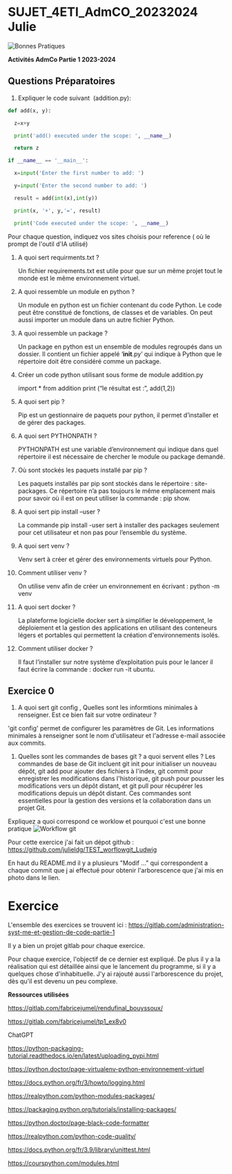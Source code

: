 # SUJET_4ETI_AdmCO_20232024 Julie

![ Bonnes Pratiques](images/Bonnes_Pratiques_m.jpg)

**Activités AdmCo Partie 1 2023-2024**


## Questions Préparatoires

  1. Expliquer le code suivant  (addition.py):
```python
def add(x, y):

  z=x+y

  print('add() executed under the scope: ', __name__)

  return z

if __name__ == '__main__':

  x=input('Enter the first number to add: ')

  y=input('Enter the second number to add: ')

  result = add(int(x),int(y))

  print(x, '+', y,'=', result)

  print('Code executed under the scope: ', __name__)
```
Pour chaque question, indiquez vos sites choisis pour reference ( où le prompt de l'outil d'IA utilisé)

  1. A quoi sert requirments.txt ?

     Un fichier requirements.txt est utile pour que sur un même projet tout le monde est le même environnement virtuel.

  1. A quoi ressemble un module en python ?

     Un module en python est un fichier contenant du code Python. Le code peut être constitué de fonctions, de classes et de variables.      On peut aussi importer un module dans un autre fichier Python.

  1. A quoi ressemble un package ?

     Un package en python est un ensemble de modules regroupés dans un dossier. Il contient un fichier appelé ‘__init__.py’ qui indique      à Python que le répertoire doit être considéré comme un package.

  1. Créer un code python utilisant sous forme de module addition.py

     import * from addition
     print (“le résultat est :”, add(1,2))


  1. A quoi sert pip ?

     Pip est un gestionnaire de paquets pour python, il permet d’installer et de gérer des packages.

  1. A quoi sert PYTHONPATH ?

     PYTHONPATH est une variable d’environnement qui indique dans quel répertoire il est nécessaire de chercher le module ou package         demandé.

  1. Où sont stockés les paquets installé par pip ?

     Les paquets installés par pip sont stockés dans le répertoire : site-packages. Ce répertoire n’a pas toujours le même emplacement       mais pour savoir où il est on peut utiliser la commande : pip show.

  1. A quoi sert pip install –user ?

     La commande pip install -user sert à installer des packages seulement pour cet utilisateur et non pas pour l’ensemble du système.

  1. A quoi sert venv ?

     Venv sert à créer et gérer des environnements virtuels pour Python.

  1. Comment utiliser venv ?

     On utilise venv afin de créer un environnement en écrivant : python -m venv <environment name>

  1. A quoi sert docker ?

     La plateforme logicielle docker sert à simplifier le développement, le déploiement et la gestion des applications en utilisant des      conteneurs légers et portables qui permettent la création d'environnements isolés.

  1. Comment utiliser docker ?

     Il faut l’installer sur notre système d’exploitation puis pour le lancer il faut écrire la commande : docker run -it ubuntu.

## Exercice 0

1. A quoi sert git config , Quelles sont les informtions minimales à renseigner. Est ce bien fait sur votre ordinateur ?

'git config' permet de configurer les paramètres de Git. Les informations minimales à renseigner sont le nom d'utilisateur et l'adresse e-mail associée aux commits.

1. Quelles sont les commandes de bases git ? a quoi servent elles ?
   Les commandes de base de Git incluent git init pour initialiser un nouveau dépôt, git add pour ajouter des fichiers à l'index, git commit pour enregistrer les modifications dans l'historique, git push pour pousser les modifications vers un dépôt distant, et git pull pour récupérer les modifications depuis un dépôt distant. Ces commandes sont essentielles pour la gestion des versions et la collaboration dans un projet Git.

Expliquez a quoi correspond ce worklow et pourquoi c'est une bonne pratique 
![ Workflow git ](images/git-model@2x_m.png)


 Pour cette exercice j'ai fait un dépot github : <https://github.com/julieldg/TEST_worflowgit_Ludwig>

 En haut du README.md il y a plusieurs "Modif ..." qui correspondent a chaque commit que j ai effectué pour obtenir l'arborescence que j'ai mis en photo dans le lien.

 # Exercice 

 L'ensemble des exercices se trouvent ici : <https://gitlab.com/administration-syst-me-et-gestion-de-code-partie-1>

 Il y a bien un projet gitlab pour chaque exercice.

 Pour chaque exercice, l'objectif de ce dernier est expliqué. De plus il y a la réalisation qui est détaillée ainsi que le lancement du programme, si il y a quelques chose d'inhabituelle. J'y ai rajouté aussi l'arborescence du projet, dès qu'il est devenu un peu complexe.




**Ressources utilisées** 

<https://gitlab.com/fabricejumel/rendufinal_bouyssoux/>

<https://gitlab.com/fabricejumel/tp1_ex8v0>

ChatGPT

<https://python-packaging-tutorial.readthedocs.io/en/latest/uploading_pypi.html>

[<https://python.doctor/page-virtualenv-python-environnement-virtuel>](https://docs.python.org/fr/3/library/venv.html)

<https://docs.python.org/fr/3/howto/logging.html>

<https://realpython.com/python-modules-packages/>

<https://packaging.python.org/tutorials/installing-packages/>

<https://python.doctor/page-black-code-formatter>

<https://realpython.com/python-code-quality/>

<https://docs.python.org/fr/3.9/library/unittest.html>

<https://courspython.com/modules.html>






